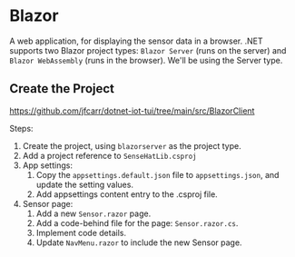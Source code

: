 # Blazor

A web application, for displaying the sensor data in a browser.  .NET supports two Blazor project types: `Blazor Server` (runs on the server) and `Blazor WebAssembly` (runs in the browser).  We'll be using the Server type.

## Create the Project

<https://github.com/jfcarr/dotnet-iot-tui/tree/main/src/BlazorClient>

Steps:

1. Create the project, using `blazorserver` as the project type.
1. Add a project reference to `SenseHatLib.csproj`
1. App settings:
   1. Copy the `appsettings.default.json` file to `appsettings.json`, and update the setting values.
   1. Add appsettings content entry to the .csproj file.
1. Sensor page:
   1. Add a new `Sensor.razor` page.
   1. Add a code-behind file for the page: `Sensor.razor.cs`.
   1. Implement code details.
   1. Update `NavMenu.razor` to include the new Sensor page.
